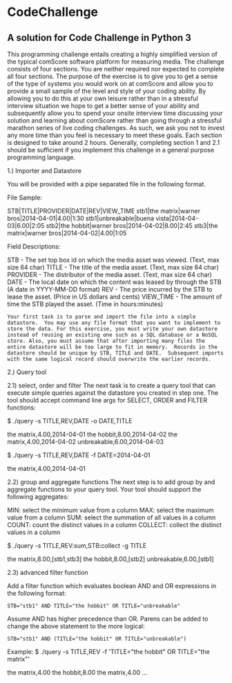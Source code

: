 CodeChallenge
=============

A solution for Code Challenge in Python 3
-----------------------------------------

This programming challenge entails creating a highly simplified version of the typical comScore software platform for measuring media.  The challenge consists of four sections.  You are neither required nor expected to complete all four sections.  The purpose of the exercise is to give you to get a sense of the type of systems you would work on at comScore and allow you to provide a small sample of the level and style of your coding ability.  By allowing you to do this at your own leisure rather than in a stressful interview situation we hope to get a better sense of your ability and subsequently allow you to spend your onsite interview time discussing your solution and learning about comScore rather than going through a stressful marathon series of live coding challenges.  As such, we ask you not to invest any more time than you feel is necessary to meet these goals. Each section is designed to take around 2 hours.  Generally, completing section 1 and 2.1 should be sufficient if you implement this challenge in a general purpose programming language.

1.) Importer and Datastore

  You will be provided with a pipe separated file in the following format.

  File Sample:

  STB|TITLE|PROVIDER|DATE|REV|VIEW_TIME
  stb1|the matrix|warner bros|2014-04-01|4.00|1:30
  stb1|unbreakable|buena vista|2014-04-03|6.00|2:05
  stb2|the hobbit|warner bros|2014-04-02|8.00|2:45
  stb3|the matrix|warner bros|2014-04-02|4.00|1:05

  Field Descriptions:

  STB - The set top box id on which the media asset was viewed. (Text, max size 64 char)
  TITLE - The title of the media asset. (Text, max size 64 char)
  PROVIDER - The distributor of the media asset. (Text, max size 64 char)
  DATE - The local date on which the content was leased by through the STB (A date in YYYY-MM-DD format)
  REV - The price incurred by the STB to lease the asset. (Price in US dollars and cents)
  VIEW_TIME - The amount of time the STB played the asset.  (Time in hours:minutes)


    Your first task is to parse and import the file into a simple datastore.  You may use any file format that you want to implement to store the data. For this exercise, you must write your own datastore instead of reusing an existing one such as a SQL database or a NoSQL store. Also, you must assume that after importing many files the entire datastore will be too large to fit in memory.  Records in the datastore should be unique by STB, TITLE and DATE.  Subsequent imports with the same logical record should overwrite the earlier records.


2.) Query tool

  2.1) select, order and filter
  The next task is to create a query tool that can execute simple queries against the datastore you created in step one.  The tool should accept command line args for SELECT, ORDER and FILTER functions:

  $ ./query -s TITLE,REV,DATE -o DATE,TITLE

  the matrix,4.00,2014-04-01
  the hobbit,8.00,2014-04-02
  the matrix,4.00,2014-04-02
  unbreakable,6.00,2014-04-03

  $ ./query -s TITLE,REV,DATE -f DATE=2014-04-01

  the matrix,4.00,2014-04-01


  2.2) group and aggregate functions
    The next step is to add group by and aggregate functions to your query tool.  Your tool should support the following aggregates:

  MIN: select the minimum value from a column
  MAX: select the maximum value from a column
  SUM: select the summation of all values in a column
  COUNT: count the distinct values in a column
  COLLECT: collect the distinct values in a column

  $ ./query -s TITLE,REV:sum,STB:collect -g TITLE

  the matrix,8.00,[stb1,stb3]
  the hobbit,8.00,[stb2]
  unbreakable,6.00,[stb1]


  2.3) advanced filter function

  Add a filter function which evaluates boolean AND and OR expressions in the following format:

    STB="stb1" AND TITLE="the hobbit" OR TITLE="unbreakable"

  Assume AND has higher precedence than OR.  Parens can be added to change the above statement to the more logical:

    STB="stb1" AND (TITLE="the hobbit" OR TITLE="unbreakable")

  Example:
  $ ./query -s TITLE,REV -f 'TITLE="the hobbit" OR TITLE="the matrix"'

the matrix,4.00
the hobbit,8.00
the matrix,4.00
…
